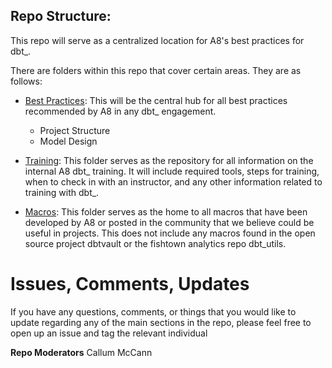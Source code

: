 ## Repo Structure:

This repo will serve as a centralized location for A8's best practices for dbt_.

There are folders within this repo that cover certain areas. They are as follows:

 - [Best Practices](best_practices): This will be the central hub for all best practices recommended by A8 in any dbt_ engagement. 
    - Project Structure
    - Model Design

 - [Training](training): This folder serves as the repository for all information on the internal A8 dbt_ training. It will include required tools, steps for training, when to check in with an instructor, and any other information related to training with dbt_.

 - [Macros](macros): This folder serves as the home to all macros that have been developed by A8 or posted in the community that we believe could be useful in projects. This does not include any macros found in the open source project dbtvault or the fishtown analytics repo dbt_utils.

# Issues, Comments, Updates

If you have any questions, comments, or things that you would like to update regarding any of the main sections in the repo, please feel free to open up an issue and tag the relevant individual 


**Repo Moderators**
Callum McCann
